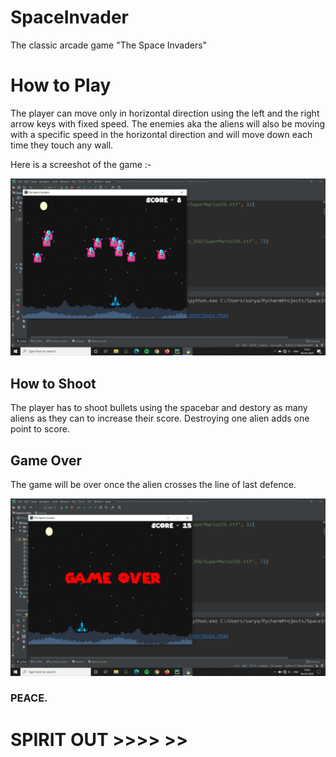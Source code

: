 # SpaceInvader
The classic arcade game "The Space Invaders"


# How to Play
The player can move only in horizontal direction using the left and the right arrow keys with  fixed speed. The enemies aka the aliens will also be moving with a specific speed in the horizontal direction and will move down each time they touch any wall.

Here is a screeshot of the game :-

![](GamePlay.jpg)

## How to Shoot
The player has to shoot bullets using the spacebar and destory as many aliens as they can to increase their score. Destroying one alien adds one point to score.

## Game Over
The game will be over once the alien crosses the line of last defence.

![](GameOver.jpg)

### PEACE.

# SPIRIT OUT >>>> >>
